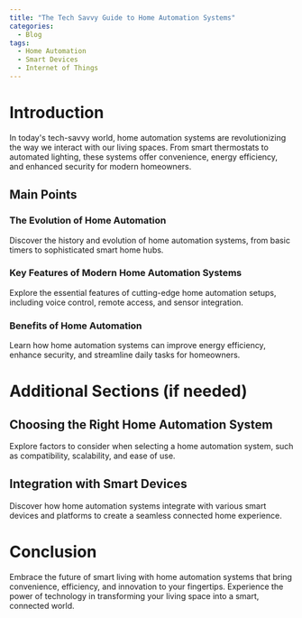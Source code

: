 ```yaml
---
title: "The Tech Savvy Guide to Home Automation Systems"
categories:
  - Blog
tags:
  - Home Automation
  - Smart Devices
  - Internet of Things
---
```


# Introduction
In today's tech-savvy world, home automation systems are revolutionizing the way we interact with our living spaces. From smart thermostats to automated lighting, these systems offer convenience, energy efficiency, and enhanced security for modern homeowners.

## Main Points
### The Evolution of Home Automation
Discover the history and evolution of home automation systems, from basic timers to sophisticated smart home hubs.

### Key Features of Modern Home Automation Systems
Explore the essential features of cutting-edge home automation setups, including voice control, remote access, and sensor integration.

### Benefits of Home Automation
Learn how home automation systems can improve energy efficiency, enhance security, and streamline daily tasks for homeowners.

# Additional Sections (if needed)
## Choosing the Right Home Automation System
Explore factors to consider when selecting a home automation system, such as compatibility, scalability, and ease of use.

## Integration with Smart Devices
Discover how home automation systems integrate with various smart devices and platforms to create a seamless connected home experience.

# Conclusion
Embrace the future of smart living with home automation systems that bring convenience, efficiency, and innovation to your fingertips. Experience the power of technology in transforming your living space into a smart, connected world.